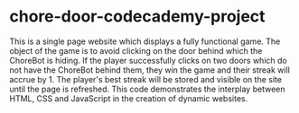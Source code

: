 # chore-door-codecademy-project
This is a single page website which displays a fully functional game. The object of the game is to avoid clicking on the door behind which the ChoreBot is hiding. If the player successfully clicks on two doors which do not have the ChoreBot behind them, they win the game and their streak will accrue by 1. The player's best streak will be stored and visible on the site until the page is refreshed. 
This code demonstrates the interplay between HTML, CSS and JavaScript in the creation of dynamic websites. 